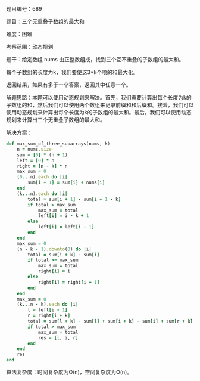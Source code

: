 题目编号：689

题目：三个无重叠子数组的最大和

难度：困难

考察范围：动态规划

题干：给定数组 nums 由正整数组成，找到三个互不重叠的子数组的最大和。

每个子数组的长度为k，我们要使这3*k个项的和最大化。

返回结果，如果有多于一个答案，返回其中任意一个。

解题思路：本题可以使用动态规划来解决。首先，我们需要计算出每个长度为k的子数组的和，然后我们可以使用两个数组来记录前缀和和后缀和。接着，我们可以使用动态规划来计算出每个长度为k的子数组的最大和。最后，我们可以使用动态规划来计算出三个无重叠子数组的最大和。

解决方案：

```ruby
def max_sum_of_three_subarrays(nums, k)
    n = nums.size
    sum = [0] * (n + 1)
    left = [0] * n
    right = [n - k] * n
    max_sum = 0
    (0...n).each do |i|
        sum[i + 1] = sum[i] + nums[i]
    end
    (k...n).each do |i|
        total = sum[i + 1] - sum[i + 1 - k]
        if total > max_sum
            max_sum = total
            left[i] = i - k + 1
        else
            left[i] = left[i - 1]
        end
    end
    max_sum = 0
    (n - k - 1).downto(0) do |i|
        total = sum[i + k] - sum[i]
        if total >= max_sum
            max_sum = total
            right[i] = i
        else
            right[i] = right[i + 1]
        end
    end
    max_sum = 0
    (k...n - k).each do |i|
        l = left[i - 1]
        r = right[i + k]
        total = sum[l + k] - sum[l] + sum[i + k] - sum[i] + sum[r + k] - sum[r]
        if total > max_sum
            max_sum = total
            res = [l, i, r]
        end
    end
    res
end
```

算法复杂度：时间复杂度为O(n)，空间复杂度为O(n)。